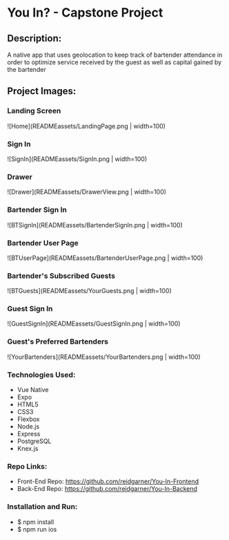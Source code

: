 # You In? - Capstone Project 

## Description: 
A native app that uses geolocation to keep track of bartender attendance in order to optimize service received by the guest as well as capital gained by the bartender

## Project Images: 

### Landing Screen

![Home](READMEassets/LandingPage.png | width=100)

### Sign In

![SignIn](READMEassets/SignIn.png | width=100)

### Drawer

![Drawer](READMEassets/DrawerView.png | width=100)

### Bartender Sign In

![BTSignIn](READMEassets/BartenderSignIn.png | width=100)

### Bartender User Page

![BTUserPage](READMEassets/BartenderUserPage.png | width=100)

### Bartender's Subscribed Guests

![BTGuests](READMEassets/YourGuests.png | width=100)

### Guest Sign In

![GuestSignIn](READMEassets/GuestSignIn.png | width=100)

### Guest's Preferred Bartenders

![YourBartenders](READMEassets/YourBartenders.png | width=100)

### Technologies Used:
- Vue Native 
- Expo 
- HTML5
- CSS3
- Flexbox 
- Node.js
- Express
- PostgreSQL
- Knex.js

### Repo Links:
- Front-End Repo: https://github.com/reidgarner/You-In-Frontend
- Back-End Repo: https://github.com/reidgarner/You-In-Backend

### Installation and Run:
- $ npm install
- $ npm run ios